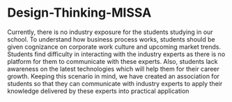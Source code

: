 # Design-Thinking-MISSA
Currently, there is no industry exposure for the students studying in our school. 
To understand how business process works, students should be given cognizance on corporate work culture and  upcoming market trends. 
Students find difficulty in interacting with the industry experts as there  is no platform for them to communicate with these experts. 
Also, students lack awareness on the latest technologies which will help them for their career growth. 
Keeping this scenario in mind, we have created an association for students so that they can communicate with industry experts to apply their knowledge delivered by these experts into practical application 
